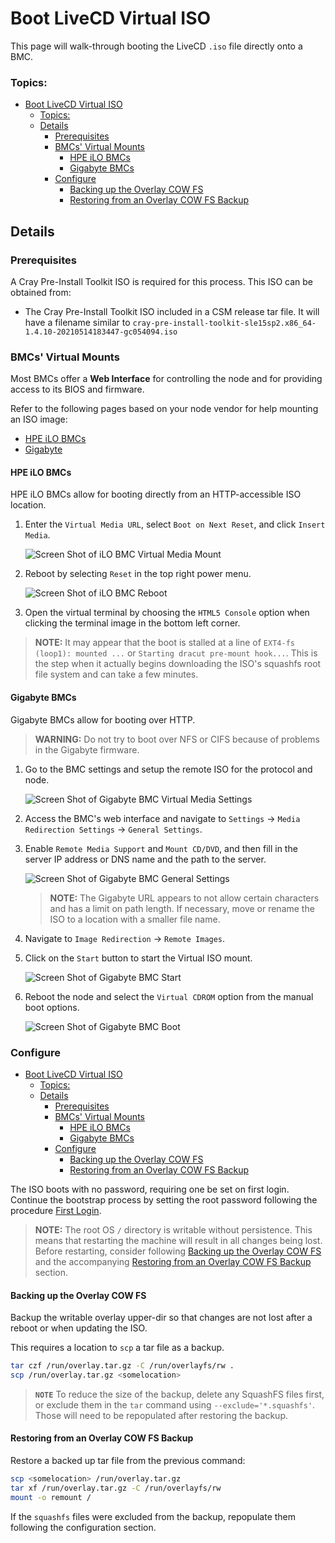 # Boot LiveCD Virtual ISO

This page will walk-through booting the LiveCD `.iso` file directly onto a BMC.

### Topics:

- [Boot LiveCD Virtual ISO](#boot-livecd-virtual-iso)
    - [Topics:](#topics)
  - [Details](#details)
    - [Prerequisites](#prerequisites)
    - [BMCs' Virtual Mounts](#bmcs-virtual-mounts)
      - [HPE iLO BMCs](#hpe-ilo-bmcs)
      - [Gigabyte BMCs](#gigabyte-bmcs)
    - [Configure](#configure)
      - [Backing up the Overlay COW FS](#backing-up-the-overlay-cow-fs)
      - [Restoring from an Overlay COW FS Backup](#restoring-from-an-overlay-cow-fs-backup)

## Details

<a name="prerequisites"></a>
### Prerequisites

A Cray Pre-Install Toolkit ISO is required for this process. This ISO can be obtained from:

- The Cray Pre-Install Toolkit ISO included in a CSM release tar file. It will have a filename similar to
  `cray-pre-install-toolkit-sle15sp2.x86_64-1.4.10-20210514183447-gc054094.iso`

<a name="bmcs-virtual-mounts"></a>
### BMCs' Virtual Mounts

Most BMCs offer a **Web Interface** for controlling the node and for providing access to its BIOS and firmware.

Refer to the following pages based on your node vendor for help mounting an ISO image:

* [HPE iLO BMCs](#hpe-ilo-bmcs)
* [Gigabyte](#gigabyte-bmcs)

<a name="hpe-ilo-bmcs"></a>
#### HPE iLO BMCs

HPE iLO BMCs allow for booting directly from an HTTP-accessible ISO location.

1. Enter the `Virtual Media URL`, select `Boot on Next Reset`, and click `Insert Media`.

   ![Screen Shot of iLO BMC Virtual Media Mount](../img/bmc-virtual-media-ilo.png)

1. Reboot by selecting `Reset` in the top right power menu.

   ![Screen Shot of iLO BMC Reboot](../img/bmc-reboot-ilo.png)

1. Open the virtual terminal by choosing the `HTML5 Console` option when clicking the terminal image in the bottom left corner.

> **NOTE:** It may appear that the boot is stalled at a line of `EXT4-fs (loop1): mounted ...` or `Starting dracut pre-mount hook...`. This is the step when it actually begins downloading the ISO's squashfs root file system and can take a few minutes.

<a name="gigabyte-bmcs"></a>
#### Gigabyte BMCs

Gigabyte BMCs allow for booting over HTTP.

> **WARNING:** Do not try to boot over NFS or CIFS because of problems in the Gigabyte firmware.

1. Go to the BMC settings and setup the remote ISO for the protocol and node.

   ![Screen Shot of Gigabyte BMC Virtual Media Settings](../img/bmc-virtual-media-gigabyte-settings.png)

1. Access the BMC's web interface and navigate to `Settings` -> `Media Redirection Settings` -> `General Settings`.

1. Enable `Remote Media Support` and `Mount CD/DVD`, and then fill in the server IP address or DNS name and the path to the server.

   ![Screen Shot of Gigabyte BMC General Settings](../img/bmc-virtual-media-settings-gigabyte.png)

   > **NOTE:** The Gigabyte URL appears to not allow certain characters and has a limit on path length. If necessary, move or rename the ISO to a location with a smaller file name.

1. Navigate to `Image Redirection` -> `Remote Images`.

1. Click on the `Start` button to start the Virtual ISO mount.

   ![Screen Shot of Gigabyte BMC Start](../img/bmc-virtual-media-start-gigabyte.png)

1. Reboot the node and select the `Virtual CDROM` option from the manual boot options.

   ![Screen Shot of Gigabyte BMC Boot](../img/bmc-virtual-media-boot-gigabyte.png)

<a name="configure"></a>
### Configure

- [Boot LiveCD Virtual ISO](#boot-livecd-virtual-iso)
    - [Topics:](#topics)
  - [Details](#details)
    - [Prerequisites](#prerequisites)
    - [BMCs' Virtual Mounts](#bmcs-virtual-mounts)
      - [HPE iLO BMCs](#hpe-ilo-bmcs)
      - [Gigabyte BMCs](#gigabyte-bmcs)
    - [Configure](#configure)
      - [Backing up the Overlay COW FS](#backing-up-the-overlay-cow-fs)
      - [Restoring from an Overlay COW FS Backup](#restoring-from-an-overlay-cow-fs-backup)

The ISO boots with no password, requiring one be set on first login.
Continue the bootstrap process by setting the root password
following the procedure [First Login](bootstrap_livecd_remote_iso.md#first-login).

> **NOTE:** The root OS `/` directory is writable without persistence. This means that restarting the machine will result in all changes being lost. Before restarting, consider following [Backing up the Overlay COW FS](#backing-up-the-overlay-cow-fs) and the accompanying [Restoring from an Overlay COW FS Backup](#restoring-from-an-overlay-cow-fs-backup) section.

<a name="backing-up-the-overlay-cow-fs"></a>
#### Backing up the Overlay COW FS

Backup the writable overlay upper-dir so that changes are not lost after a reboot or when updating the ISO.

This requires a location to `scp` a tar file as a backup.

```bash
tar czf /run/overlay.tar.gz -C /run/overlayfs/rw .
scp /run/overlay.tar.gz <somelocation>
```

> **`NOTE`** To reduce the size of the backup, delete any SquashFS files first, or exclude them in the `tar` command using `--exclude='*.squashfs'`. Those will need to be repopulated after restoring the backup.

<a name="restoring-from-an-overlay-cow-fs-backup"></a>
#### Restoring from an Overlay COW FS Backup

Restore a backed up tar file from the previous command:

```bash
scp <somelocation> /run/overlay.tar.gz
tar xf /run/overlay.tar.gz -C /run/overlayfs/rw
mount -o remount /
```

If the `squashfs` files were excluded from the backup, repopulate them following the configuration section.
